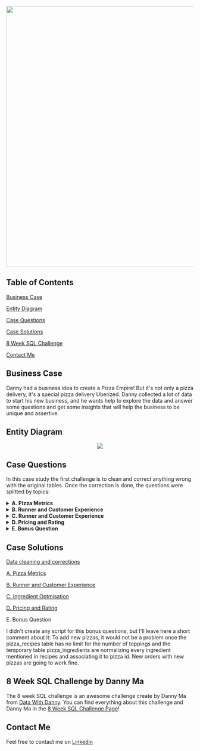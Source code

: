 <p align="center">
  <img src="https://user-images.githubusercontent.com/11970888/131030154-33168a11-9ff3-4437-8ca4-6766f7b8d8d5.png" width="700" position="center"/>
</p>

## Table of Contents
[Business Case](#businesscase)

[Entity Diagram](#diagram)

[Case Questions](#questions)

[Case Solutions](#solutions)

[8 Week SQL Challenge](#challenge)

[Contact Me](#contact)


<a name="businesscase"/>

## Business Case

Danny had a business idea to create a Pizza Empire! But it's not only a pizza delivery, it's a special pizza delivery Uberized. Danny collected a lot of data to start his new business, and he wants help to explore the data and answer some questions and get some insights that will help the business to be unique and assertive.


<a name="diagram"/>

## Entity Diagram

<p align="center">
  <img src="https://user-images.githubusercontent.com/11970888/131030292-c7ff152e-5ac0-4ca1-957d-03c7e0bfa6f3.png" position="center"/>
</p>

<a name="questions"/>

## Case Questions

In this case study the first challenge is to clean and correct anything wrong with the original tables.
Once the correction is done, the questions were splitted by topics:

<details close>
  <summary> <b> A. Pizza Metrics </b> </summary>
  <br>
  <ol>
    <li>How many pizzas were ordered?</li>
    <li>How many unique customer orders were made?</li>
    <li>How many successful orders were delivered by each runner?</li>
    <li>How many of each type of pizza was delivered?</li>
    <li>How many Vegetarian and Meatlovers were ordered by each customer?</li>
    <li>What was the maximum number of pizzas delivered in a single order?</li>
    <li>For each customer, how many delivered pizzas had at least 1 change and how many had no changes?</li>
    <li>How many pizzas were delivered that had both exclusions and extras?</li>
    <li>What was the total volume of pizzas ordered for each hour of the day?</li>
    <li>What was the volume of orders for each day of the week?</li>
  </ol>
</details>

<details close>
  <summary> <b> B. Runner and Customer Experience </b> </summary>
  <br>
  <ol>
    <li>How many runners signed up for each 1 week period? (i.e. week starts 2021-01-01)</li>
    <li>What was the average time in minutes it took for each runner to arrive at the Pizza Runner HQ to pickup the order?</li>
    <li>Is there any relationship between the number of pizzas and how long the order takes to prepare?</li>
    <li>What was the average distance travelled for each customer?</li>
    <li>What was the difference between the longest and shortest delivery times for all orders?</li>
    <li>What was the average speed for each runner for each delivery and do you notice any trend for these values?</li>
    <li>What is the successful delivery percentage for each runner?</li>
  </ol>
</details>

<details close>
  <summary> <b> C. Runner and Customer Experience </b> </summary>
  <br>
  <ol>
    <li>What are the standard ingredients for each pizza?</li>
    <li>What was the most commonly added extra?</li>
    <li>What was the most common exclusion?</li>
    <li>Generate an order item for each record in the customers_orders table in the format of one of the following:</li>
    <ul>
      <li>Meat Lovers</li>
      <li>Meat Lovers - Exclude Beef</li>
      <li>Meat Lovers - Extra Bacon</li>
      <li>Meat Lovers - Exclude Cheese, Bacon - Extra Mushroom, Peppers</li>
    </ul>
    <li>Generate an alphabetically ordered comma separated ingredient list for each pizza order from the customer_orders table and add a 2x in front of any relevant ingredients</li>
    <ul>
      <li>For example: "Meat Lovers: 2xBacon, Beef, ... , Salami"</li>
    </ul>
    <li>What is the total quantity of each ingredient used in all delivered pizzas sorted by most frequent first?</li>
  </ol>
</details>

<details close>
  <summary> <b> D. Pricing and Rating </b> </summary>
  <br>
  <ol>
    <li>If a Meat Lovers pizza costs $12 and Vegetarian costs $10 and there were no charges for changes - how much money has Pizza Runner made so far if there are no delivery fees?</li>
    <li>What if there was an additional $1 charge for any pizza extras?</li>
    <ul>  
      <li>Add cheese is $1 extra</li>
    </ul>
    <li>The Pizza Runner team now wants to add an additional ratings system that allows customers to rate their runner, how would you design an additional table for this new dataset - generate a schema for this new table and insert your own data for ratings for each successful customer order between 1 to 5.</li>
    <li>Using your newly generated table - can you join all of the information together to form a table which has the following information for successful deliveries?</li>
    <ul>
        <li>customer_id</li>
        <li>order_id</li>
        <li>runner_id</li>
        <li>rating</li>
        <li>order_time</li>
        <li>pickup_time</li>
        <li>Time between order and pickup</li>
        <li>Delivery duration</li>
        <li>Average speed</li>
        <li>Total number of pizzas</li>
    </ul>
    <li>If a Meat Lovers pizza was $12 and Vegetarian $10 fixed prices with no cost for extras and each runner is paid $0.30 per kilometre traveled - how much money does Pizza Runner have left over after these deliveries?</li>
  </ol>
</details>

<details close>
  <summary> <b> E. Bonus Question </b> </summary>
  <br>
If Danny wants to expand his range of pizzas - how would this impact the existing data design? Write an INSERT statement to demonstrate what would happen if a new Supreme pizza with all the toppings was added to the Pizza Runner menu?
</details>

<a name="solutions"/>

## Case Solutions

[Data cleaning and corrections](https://github.com/AlysterF/8week-SQL-challenge/blob/main/Case%20Study%20%232%20-%20Pizza%20Runner/00%20-%20Table%20Corrections.md)

[A. Pizza Metrics](https://github.com/AlysterF/8week-SQL-challenge/blob/main/Case%20Study%20%232%20-%20Pizza%20Runner/A%20-%20Pizza%20Metrics.md)

[B. Runner and Customer Experience](https://github.com/AlysterF/8week-SQL-challenge/blob/main/Case%20Study%20%232%20-%20Pizza%20Runner/B%20-%20Runner%20and%20Customer%20Experience.md)

[C. Ingredient Optmisation](https://github.com/AlysterF/8week-SQL-challenge/blob/main/Case%20Study%20%232%20-%20Pizza%20Runner/C%20-%20Ingredient%20Optimisation.md)

[D. Pricing and Rating](https://github.com/AlysterF/8week-SQL-challenge/blob/main/Case%20Study%20%232%20-%20Pizza%20Runner/D%20-%20Pricing%20And%20Ratings.md)

E. Bonus Question

I didn't create any script for this bonus questions, but I'll leave here a short comment about it:
To add new pizzas, it would not be a problem once the pizza_recipes table has no limit for the number of toppings and the temporary table pizza_ingredients are normalizing every ingredient mentioned in recipes and associating it to pizza id. New orders with new pizzas are going to work fine.

<a name="challenge"/>

## 8 Week SQL Challenge by Danny Ma

The 8 week SQL challenge is an awesome challenge create by Danny Ma from [Data With Danny](https://www.datawithdanny.com/).
You can find everything about this challenge and Danny Ma in the [8 Week SQL Challenge Page](https://8weeksqlchallenge.com/)!

<a name="contact"/>

## Contact Me

Feel free to contact me on [Linkedin](https://www.linkedin.com/in/alysterfernandes/)


